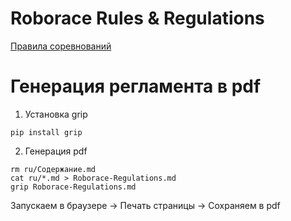 # Roborace Rules & Regulations

[Правила соревнований](https://github.com/roborace-org/roborace-regulations/tree/master/ru)

# Генерация регламента в pdf

1. Установка grip
```
pip install grip
```

2. Генерация pdf
```
rm ru/Содержание.md
cat ru/*.md > Roborace-Regulations.md
grip Roborace-Regulations.md
```

Запускаем в браузере -> Печать страницы -> Сохраняем в pdf
